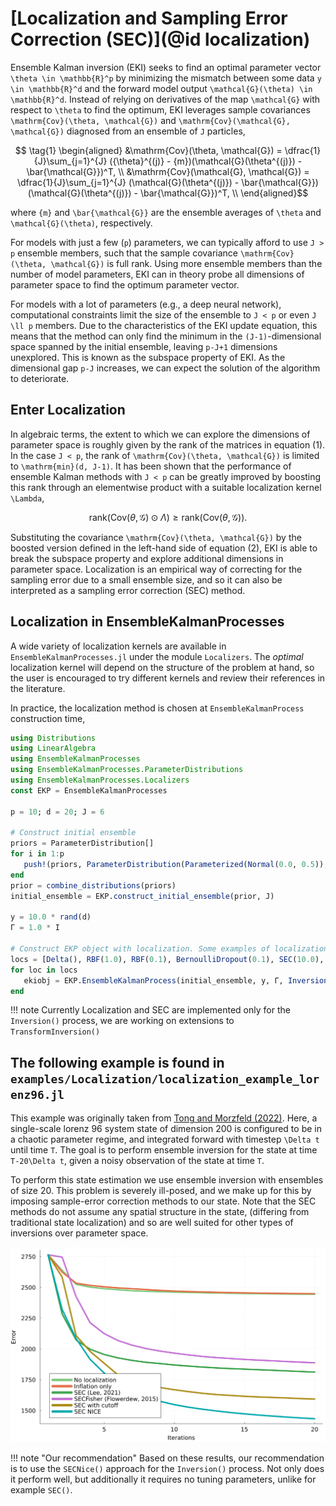 # [Localization and Sampling Error Correction (SEC)](@id localization)

Ensemble Kalman inversion (EKI) seeks to find an optimal parameter vector ``\theta \in \mathbb{R}^p`` by minimizing the mismatch between some data ``y \in \mathbb{R}^d`` and the forward model output ``\mathcal{G}(\theta) \in \mathbb{R}^d``. Instead of relying on derivatives of the map ``\mathcal{G}`` with respect to ``\theta`` to find the optimum, EKI leverages sample covariances ``\mathrm{Cov}(\theta, \mathcal{G})`` and  ``\mathrm{Cov}(\mathcal{G}, \mathcal{G})`` diagnosed from an ensemble of ``J`` particles,

```math
   \tag{1}
   \begin{aligned}
         &\mathrm{Cov}(\theta, \mathcal{G}) = \dfrac{1}{J}\sum_{j=1}^{J}
        ({\theta}^{(j)} - {m})(\mathcal{G}(\theta^{(j)}) - \bar{\mathcal{G}})^T, \\

        &\mathrm{Cov}(\mathcal{G}, \mathcal{G}) = \dfrac{1}{J}\sum_{j=1}^{J}
        (\mathcal{G}(\theta^{(j)}) - \bar{\mathcal{G}})(\mathcal{G}(\theta^{(j)}) - \bar{\mathcal{G}})^T, \\
    \end{aligned}
```
where ``{m}`` and ``\bar{\mathcal{G}}`` are the ensemble averages of ``\theta`` and ``\mathcal{G}(\theta)``, respectively.

For models with just a few (``p``) parameters, we can typically afford to use ``J > p`` ensemble members, such that the sample covariance  ``\mathrm{Cov}(\theta, \mathcal{G})`` is full rank. Using more ensemble members than the number of model parameters, EKI can in theory probe all dimensions of parameter space to find the optimum parameter vector.

For models with a lot of parameters (e.g., a deep neural network), computational constraints limit the size of the ensemble to ``J < p`` or even ``J \ll p`` members. Due to the characteristics of the EKI update equation, this means that the method can only find the minimum in the ``(J-1)``-dimensional space spanned by the initial ensemble, leaving ``p-J+1`` dimensions unexplored. This is known as the subspace property of EKI. As the dimensional gap ``p-J`` increases, we can expect the solution of the algorithm to deteriorate.

## Enter Localization

In algebraic terms, the extent to which we can explore the dimensions of parameter space is roughly given by the rank of the matrices in equation (1). In the case ``J < p``, the rank of ``\mathrm{Cov}(\theta, \mathcal{G})`` is limited to ``\mathrm{min}(d, J-1)``. It has been shown that the performance of ensemble Kalman methods with ``J < p`` can be greatly improved by boosting this rank through an elementwise product with a suitable localization kernel ``\Lambda``,

```math
\tag{2} \mathrm{rank}(\mathrm{Cov}(\theta, \mathcal{G}) \odot \Lambda) \geq \mathrm{rank}(\mathrm{Cov}(\theta, \mathcal{G})).
```

Substituting the covariance ``\mathrm{Cov}(\theta, \mathcal{G})`` by the boosted version defined in the left-hand side of equation (2), EKI is able to break the subspace property and explore additional dimensions in parameter space. Localization is an empirical way of correcting for the sampling error due to a small ensemble size, and so it can also be interpreted as a sampling error correction (SEC) method.

## Localization in EnsembleKalmanProcesses

A wide variety of localization kernels are available in `EnsembleKalmanProcesses.jl` under the module `Localizers`. The *optimal* localization kernel will depend on the structure of the problem at hand, so the user is encouraged to try different kernels and review their references in the literature.

In practice, the localization method is chosen at `EnsembleKalmanProcess` construction time,

```julia
using Distributions
using LinearAlgebra
using EnsembleKalmanProcesses
using EnsembleKalmanProcesses.ParameterDistributions
using EnsembleKalmanProcesses.Localizers
const EKP = EnsembleKalmanProcesses

p = 10; d = 20; J = 6

# Construct initial ensemble
priors = ParameterDistribution[]
for i in 1:p
   push!(priors, ParameterDistribution(Parameterized(Normal(0.0, 0.5)), no_constraint(), string("u", i)))
end
prior = combine_distributions(priors)
initial_ensemble = EKP.construct_initial_ensemble(prior, J)

y = 10.0 * rand(d)
Γ = 1.0 * I

# Construct EKP object with localization. Some examples of localization methods:
locs = [Delta(), RBF(1.0), RBF(0.1), BernoulliDropout(0.1), SEC(10.0), SECFisher(), SEC(1.0, 0.1), SECNice()]
for loc in locs
   ekiobj = EKP.EnsembleKalmanProcess(initial_ensemble, y, Γ, Inversion(); localization_method = loc)
end
```
!!! note
    Currently Localization and SEC are implemented only for the `Inversion()` process, we are working on extensions to `TransformInversion()` 

## The following example is found in `examples/Localization/localization_example_lorenz96.jl`
This example was originally taken from [Tong and Morzfeld (2022)](https://doi.org/10.48550/arXiv.2201.10821). Here, a single-scale lorenz 96 system state of dimension 200 is configured to be in a chaotic parameter regime, and integrated forward with timestep ``\Delta t`` until time ``T``. The goal is to perform ensemble inversion for the state at time ``T-20\Delta t``, given a noisy observation of the state at time ``T``.

To perform this state estimation we use ensemble inversion with ensembles of size 20. This problem is severely ill-posed, and we make up for this by imposing sample-error correction methods to our state. Note that the SEC methods do not assume any spatial structure in the state, (differing from traditional state localization) and so are well suited for other types of inversions over parameter space.

![SEC_compared](assets/sec_comparison_lorenz96.png)

!!! note "Our recommendation"
    Based on these results, our recommendation is to use the `SECNice()` approach for the `Inversion()` process. Not only does it perform well, but additionally  it requires no tuning parameters, unlike for example `SEC()`.


